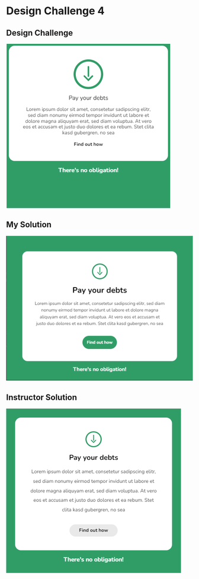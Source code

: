 # Design Challenge 4

## Design Challenge

![](../images/design-challenge-4-problem.png)

## My Solution

![](../images/design-challenge-4-my-solution.png)

## Instructor Solution

![](../images/design-challenge-4-instructor-solution.png)
